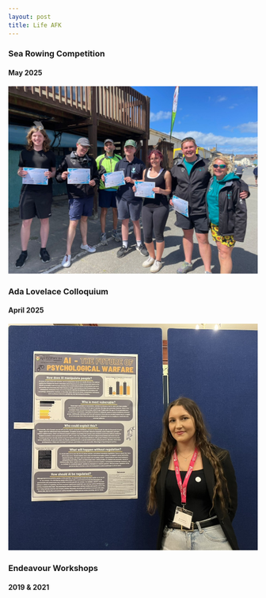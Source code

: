```yaml
---
layout: post
title: Life AFK
---
```

### Sea Rowing Competition
#### May 2025
![Sea Rowing Photo](/assets/img/SeaRowing.jpeg)


### Ada Lovelace Colloquium
#### April 2025
![Ada Lovelace Photo](/assets/img/Lovelace.jpeg)

### Endeavour Workshops
#### 2019 & 2021

